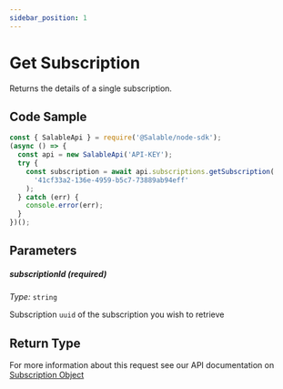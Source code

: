 ```yaml
---
sidebar_position: 1
---
```


# Get Subscription

Returns the details of a single subscription.

## Code Sample

```typescript
const { SalableApi } = require('@Salable/node-sdk');
(async () => {
  const api = new SalableApi('API-KEY');
  try {
    const subscription = await api.subscriptions.getSubscription(
      '41cf33a2-136e-4959-b5c7-73889ab94eff'
    );
  } catch (err) {
    console.error(err);
  }
})();
```

## Parameters

##### subscriptionId (_required_)

_Type:_ `string`

Subscription `uuid` of the subscription you wish to retrieve

## Return Type

For more information about this request see our API documentation on [Subscription Object](https://docs.salable.app/api#tag/Subscriptions/operation/getSubscriptionByUuid)
